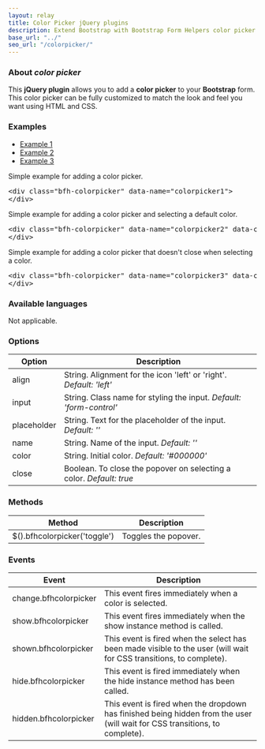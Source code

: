 ```yaml
---
layout: relay
title: Color Picker jQuery plugins
description: Extend Bootstrap with Bootstrap Form Helpers color picker jQuery plugins.
base_url: "../"
seo_url: "/colorpicker/"
---
```


### About *color picker*

This **jQuery plugin** allows you to add a **color picker** to your **Bootstrap** form.
This color picker can be fully customized to match the look and feel you want using HTML and CSS.


### Examples

<ul id="example-tab" class="nav nav-tabs">
  <li class="active">
    <a href="#example1" data-toggle="tab">Example 1</a>
  </li>
  <li>
    <a href="#example2" data-toggle="tab">Example 2</a>
  </li>
  <li>
    <a href="#example3" data-toggle="tab">Example 3</a>
  </li>
</ul>
<div id="example-content" class="tab-content">
  <div class="tab-pane fade in active" id="example1">
    <form class="example form-inline">
      <p>Simple example for adding a color picker.</p>
      <div class="bfh-colorpicker" data-name="colorpicker1">
      </div>
    </form>
    <pre class="prettyprint">&lt;div class="bfh-colorpicker" data-name="colorpicker1"&gt;
&lt;/div&gt;</pre>
  </div>
  <div class="tab-pane fade" id="example2">
    <form class="example form-inline">
      <p>Simple example for adding a color picker and selecting a default color.</p>
      <div class="bfh-colorpicker" data-name="colorpicker2" data-color="#FF0000">
      </div>
    </form>
    <pre class="prettyprint">&lt;div class="bfh-colorpicker" data-name="colorpicker2" data-color="#FF0000"&gt;
&lt;/div&gt;</pre>
  </div>
  <div class="tab-pane fade" id="example3">
    <form class="example form-inline">
      <p>Simple example for adding a color picker that doesn't close when selecting a color.</p>
      <div class="bfh-colorpicker" data-name="colorpicker3" data-close="false">
      </div>
    </form>
    <pre class="prettyprint">&lt;div class="bfh-colorpicker" data-name="colorpicker3" data-close="false"&gt;
&lt;/div&gt;</pre>
  </div>
</div>


### Available languages

Not applicable.


### Options
    
<table class="table table-striped">
  <thead>
    <tr>
      <th>Option</th>
      <th>Description</th>
    </tr>
  </thead>
  <tbody>
    <tr>
      <td>align</td>
      <td>String. Alignment for the icon 'left' or 'right'. <em>Default: 'left'</em></td>
    </tr>
    <tr>
      <td>input</td>
      <td>String. Class name for styling the input. <em>Default: 'form-control'</em></td>
    </tr>
    <tr>
      <td>placeholder</td>
      <td>String. Text for the placeholder of the input. <em>Default: ''</em></td>
    </tr>
    <tr>
      <td>name</td>
      <td>String. Name of the input. <em>Default: ''</em></td>
    </tr>
    <tr>
      <td>color</td>
      <td>String. Initial color. <em>Default: '#000000'</em></td>
    </tr>
    <tr>
      <td>close</td>
      <td>Boolean. To close the popover on selecting a color. <em>Default: true</em></td>
    </tr>
  </tbody>
</table>


### Methods

<table class="table table-striped">
  <thead>
    <tr>
      <th>Method</th>
      <th>Description</th>
    </tr>
  </thead>
  <tbody>
    <tr>
      <td>$().bfhcolorpicker('toggle')</td>
      <td>Toggles the popover.</td>
    </tr>
  </tbody>
</table>


### Events

<table class="table table-striped">
  <thead>
    <tr>
      <th>Event</th>
      <th>Description</th>
    </tr>
  </thead>
  <tbody>
    <tr>
      <td>change.bfhcolorpicker</td>
      <td>This event fires immediately when a color is selected.</td>
    </tr>
    <tr>
      <td>show.bfhcolorpicker</td>
      <td>This event fires immediately when the show instance method is called.</td>
    </tr>
    <tr>
      <td>shown.bfhcolorpicker</td>
      <td>This event is fired when the select has been made visible to the user (will wait for CSS transitions, to complete).</td>
    </tr>
    <tr>
      <td>hide.bfhcolorpicker</td>
      <td>This event is fired immediately when the hide instance method has been called.</td>
    </tr>
    <tr>
      <td>hidden.bfhcolorpicker</td>
      <td>This event is fired when the dropdown has finished being hidden from the user (will wait for CSS transitions, to complete).</td>
    </tr>
  </tbody>
</table>
